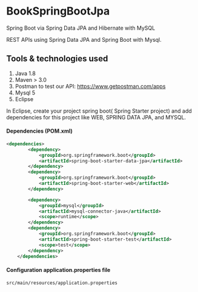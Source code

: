 # BookSpringBootJpa
Spring Boot via Spring Data JPA and Hibernate with MySQL

REST APIs using Spring Data JPA and Spring Boot with Mysql.

## Tools & technologies used 
1.	Java 1.8
2.	Maven > 3.0
3.	Postman to test our API: https://www.getpostman.com/apps
4.	Mysql 5
5.	Eclipse

In Eclipse, create your project spring boot( Spring Starter project) and add  dependencies for this project like WEB, SPRING DATA JPA, and MYSQL.

####	Dependencies (POM.xml)

```xml
<dependencies>
		<dependency>
			<groupId>org.springframework.boot</groupId>
			<artifactId>spring-boot-starter-data-jpa</artifactId>
		</dependency>
		<dependency>
			<groupId>org.springframework.boot</groupId>
			<artifactId>spring-boot-starter-web</artifactId>
		</dependency>

		<dependency>
			<groupId>mysql</groupId>
			<artifactId>mysql-connector-java</artifactId>
			<scope>runtime</scope>
		</dependency>
		<dependency>
			<groupId>org.springframework.boot</groupId>
			<artifactId>spring-boot-starter-test</artifactId>
			<scope>test</scope>
		</dependency>
	</dependencies>
```
#### Configuration application.properties file

```src/main/resources/application.properties```
